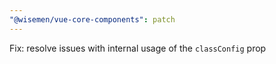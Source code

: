 ```yaml
---
"@wisemen/vue-core-components": patch
---
```


Fix: resolve issues with internal usage of the `classConfig` prop
